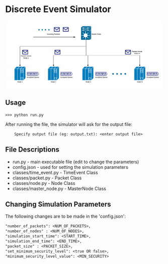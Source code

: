 # Discrete Event Simulator

![Simulator](Simulator.png?raw=true)
## Usage

	>>> python run.py
	
After running the file, the simulator will ask for the output file:

	    Specify output file (eg: output.txt): <enter output file>

## File Descriptions
* run.py - main executable file (edit to change the parameters)
* config.json - used for setting the simulation parameters
* classes/time_event.py - TimeEvent Class
* classes/packet.py - Packet Class
* classes/node.py - Node Class
* classes/master_node.py - MasterNode Class

## Changing Simulation Parameters
The following changes are to be made in the 'config.json':

    "number_of_packets": <NUM_OF_PACKETS>,
    "number_of_nodes" : <NUM_OF_NODES>,
    "simulation_start_time": <START_TIME>,
    "simulation_end_time": <END_TIME>,
    "packet_size" : <PACKET_SIZE>,
    "set_minimum_security_level": <true OR false>,
    "minimum_security_level_value": <MIN_SECURITY>
